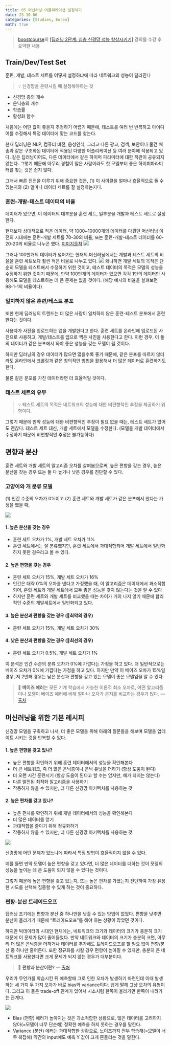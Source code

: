```yaml
---
title: 05 머신러닝 어플리케이션 설정하기
date: 23-10-06
categories: [Studies, Euron]
math: true
---
```


> [boostcourse](https://www.boostcourse.org)의 [[딥러닝 2단계: 심층 신경망 성능 향상시키기]](https://www.boostcourse.org/ai216/) 강의를 수강 후 요약한 내용


## Train/Dev/Test Set

훈련, 개발, 테스트 세트를 어떻게 설정하냐에 따라 네트워크의 성능이 달라진다

>💡 신경망을 훈련시킬 때 설정해야하는 것
>
- 신경망 층의 개수
- 은닉층의 개수
- 학습률
- 활성화 함수

처음에는 어떤 값이 좋을지 추정하기 어렵기 때문에, 테스트를 여러 번 반복하고 아이디어를 수정해서 특정 데이터에 맞는 코드를 찾는다.

현재 딥러닝은 NLP, 컴퓨터 비전, 음성인식, 그리고 다른 광고, 검색, 보안이나 물건 배송과 같은 구조화된 데이터에 적용된 다양한 어플리케이션 등 여러 분야에 적용되고 있다. 같은 딥러닝이어도, 다른 데이터에서 같은 하이퍼 파라미터에 대한 직관이 공유되지 않는다. 그렇기 때문에 아무리 경험이 많은 사람이라도 첫 모델부터 좋은 하이퍼파라미터를 찾는 것은 쉽지 않다.

그래서 빠른 진전을 이루기 위해 중요한 것은, (1) 이 사이클을 얼마나 효율적으로 돌 수 있는지와 (2) 얼마나 데이터 세트를 잘 설정하는지다.

### 훈련-개발-테스트 데이터의 비율

데이터가 있으면, 이 데이터의 대부분을 훈련 세트, 일부분을 개발과 테스트 세트로 설정한다.

현재보다 상대적으로 적은 데이터, 약 1000~10000개의 데이터를 다뤘던 머신러닝 이전의 시대에는 훈련-개발 세트를 70-30의 비율, 또는 훈련-개발-테스트 데이터를 60-20-20의 비율로 나누곤 했다. [이미지출처](https://upscfever.com/upsc-fever/en/data/deeplearning3/5.html)
![](https://velog.velcdn.com/images/pehye89/post/272c6b11-6b55-4add-a588-6971e5f9a5f5/image.png)

그러나 100만개의 데이터가 넘어가는 현재의 머신러닝에서는 개발과 테스트 세트의 비율을 훈련 세트보다 훨씬 적은 비율로 나누고 있다. 
![](https://velog.velcdn.com/images/pehye89/post/506c34a2-b14a-4b45-ae14-6dc6983c3f84/image.png)
왜냐하면 개발 세트의 목적은 단순히 모델을 테스트해서 수정하기 위한 것이고, 테스트 데이터의 목적은 모델의 성능을 수정하기 위한 것이기 때문에, 만약 100만개의 데이터가 있으면 각각 1만의 데이터만 사용해도 모델을 테스트하는 데 큰 문제는 없을 것이다. (해당 예시의 비율을 살펴보면 98-1-1의 비율이다)


### 일치하지 않은 훈련/테스트 분포

또한 현재 딥러닝의 트렌드는 더 많은 사람이 일치하지 않은 훈련-테스트 분포에서 훈련한다는 것이다.

사용자가 사진을 업로드하는 앱을 개발한다고 한다. 훈련 세트를 온라인에 업로드된 사진으로 사용하고, 개발/테스트를 앱으로 찍은 사진을 사용한다고 한다.  이런 경우, 이 둘의 데이터가 같은 분포에서 와야 좋은 성능을 갖는 모델이 될 것이다.

하지만 딥러닝의 경우 데이터가 많으면 많을수록 좋기 때문에, 같은 분포를 따르지 않더라도 온라인에서 크롤링과 같은 창의적인 방법을 활용해서 더 많은 데이터로 훈련하기도 한다.

물론 같은 분포를 가진 데이터라면 더 효율적일 것이다.

### 테스트 세트의 유무

>💡 테스트 세트의 목적은 네트워크의 성능에 대한 비편향적인 추정을 제공하기 위함이다.

그렇기 때문에 만약 성능에 대한 비편향적인 추정이 필요 없을 때는, 테스트 세트가 없어도 괜찮다. 테스트 세트 대신, 개발 세트에서 모델을 수정한다. (모델을 개발 데이터에서 수정하기 때문에 비편향적인 추정은 불가능하다)

## 편향과 분산

훈련 세트와 개발 세트의 알고리즘 오차를 살펴봄으로써, 높은 편향을 갖는 경우, 높은 분산을 갖는 경우 또는 둘 다 높거나 낮은 경우를 진단할 수 있다. 

### 고양이와 개 분류 모델

(1) 인간 수준의 오차가 0%이고 (2) 훈련 세트와 개발 세트가 같은 분포에서 왔다는 가정을 했을 때,

![](https://velog.velcdn.com/images/pehye89/post/88adcf0f-0ce9-4bff-a201-1309b1687de9/image.png)

#### 1. **높은 분산을 갖는 경우**

- 훈련 세트 오차가 1%, 개발 세트 오차가 11%
- 훈련 세트에서는 잘 분류했지만, 훈련 세트에서 과대적합되어 개발 세트에서 일반화하지 못한 경우라고 볼 수 있다.
#### 2. **높은 편향을 갖는 경우**
- 훈련 세트 오차가 15%, 개발 세트 오차가 16%
- 인간은 대략 0%의 오차를 낸다고 가정했을 때, 이 알고리즘은 데이터에서 과소적합되어, 훈련 세트와 개발 세트에서 모두 좋은 성능을 갖지 않는다는 것을 알 수 있다
- 하지만 훈련 세트와 개발 세트를 비교했을 때는 차이가 거의 나지 않기 때문에 합리적인 수준의 개발세트에서 일반화되고 있다.


#### 3. **높은 분산과 편향을 갖는 경우** (🌟최악의 경우)
- 훈련 세트 오차가 15%, 개발 세트 오차가 30%
#### 4. **낮은 분산과 편향을 갖는 경우** (🌟최선의 경우)
- 훈련 세트 오차가 0.5%, 개발 세트 오차가 1%

이 분석은 인간 수준의 분류 오차가 0%에 가깝다는 가정을 하고 있다. 더 일반적으로는 베이즈 오차가 0%에 가깝다는 가정을 하고 있다. 하지만 만약 이 베이즈 오차가 15%일 경우, 저 2번째 경우는 낮은 분산과 편향을 갖고 있는 모델이 좋은 모델임을 알 수 있다. 

>📌 **베이즈 에러**는 모든 기계 학습에서 가능한 이론적 최소 오차로, 어떤 알고리즘이나 모델이 베이즈 에러에 비해 얼마나 오차가 큰지를 비교하는 경우가 많다. — [출처](https://newsight.tistory.com/127)


## 머신러닝을 위한 기본 레시피

신경망 모델을 구축하고 나서, 더 좋은 모델을 위해 아래의 질문들을 해보며 모델을 업데이트 시키는 것을 반복할 수 있다.

#### 1. 높은 편향을 갖고 있나?
- 높은 편향를 확인하기 위해 훈련 데이터에서의 성능을 확인해본다
- 더 큰 네트워크, 즉 더 많은 은닉층이나 은닉 유닛을 더하기 (항상 도움이 된다)
- 더 오랜 시간 훈련시기 (항상 도움이 된다고 할 수는 없지만, 해가 되지는 않는다)
- 다른 발전된 최적화 알고리즘을 사용하기
- 작동하지 않을 수 있지만, 더 다른 신경망 아키텍처를 사용하는 것
#### 2. 높은 편차를 갖고 있나?
- 높은 편차를 확인하기 위해 개발 데이터에서의 성능을 확인해본다
- 더 많은 데이터를 얻기
- 과대적합을 줄이기 위해 정규화하기
- 작동하지 않을 수 있지만, 더 다른 신경망 아키텍처를 사용하는 것

![](https://velog.velcdn.com/images/pehye89/post/dbde72d7-872a-46ea-91b7-7796fc02793b/image.png)

신경망에 어떤 문제가 있느냐에 따라서 특정 방법이 효율적이지 않을 수 있다.

예를 들면 만약 모델이 높은 편향을 갖고 있다면, 더 많은 데이터를 더하는 것이 모델의 성능을 높이는 데 큰 도움이 되지 않을 수 있다는 것이다.

그렇기 때문에 높은 편향을 갖고 있는지, 또는 높은 편차를 가졌는지 진단하여 가장 유용한 시도를 선택해 집중할 수 있게 하는 것이 중요하다.

### 편향-분산 트레이드오프

딥러닝 초기에는 편향과 분산 중 하나만을 낮출 수 있는 방법이 없었다. 편향을 낮추면 분산이 올라가기 때문에 “트레이드오프”를 해야 하는 상황이 많았던 것이다.

하지만 빅데이터의 시대인 현재에는, 네트워크의 크기와 데이터의 크기가 충분히 크기 때문에 이 문제가 많이 줄어들었다. 만약 네트워크와 데이터의 크기가 충분히 크면, 아무리 더 많은 은닉층을 더하거나 데이터를 추가해도 트레이드오프를 할 필요 없이 편향/분산 중 하나만 줄어든다. 또한 정규화를 시킬 경우 편향이 높아질 수 있지만, 충분히 큰 네트워크를 사용한다면 크게 문제가 되지 않는 경우가 대부분이다.

> 📌 **편향과 분산이란?** — [출처](https://datacookbook.kr/48)
>
우리가 무언가를 학습시킨 뒤 예측할때 그로 인한 오차가 발생하기 마련인데 이때 발생하는 세 가지 두 가지 오차가 바로  bias와 variance이다. 쉽게 말해 그냥 오차의 유형이다.  그리고 이 둘은 trade-off 관계가 있어서 시소처럼 한쪽이 올라가면 한쪽이 내려가는 관계다.
>
![](https://velog.velcdn.com/images/pehye89/post/dce6bfb5-4531-4940-a527-939f7f68eb26/image.png)
>
- Bias (편향) 에러가 높아지는 것은 과소적합한 상황으로, 많은 데이터를 고려하지 않아(=모델이 너무 단순해) 정확한 예측을 하지 못하는 경우를 말한다.
- Variance (분산) 에러는 과대적합한 상황으로, 노이즈까지 전부 학습해(=모델이 너무 복잡해) 약간의 input에도 예측 Y 값이 크게 흔들리는 것을 말한다.
